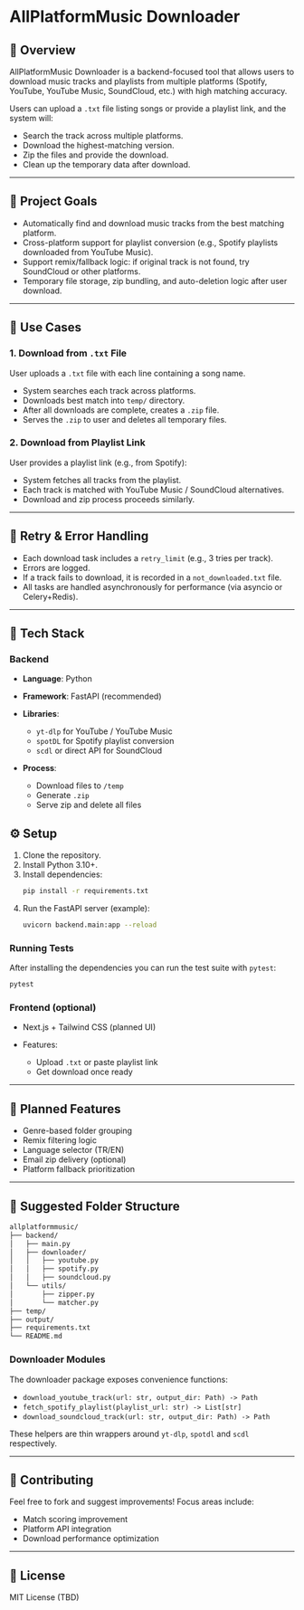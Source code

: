 # AllPlatformMusic Downloader

## 🌟 Overview

AllPlatformMusic Downloader is a backend-focused tool that allows users to download music tracks and playlists from multiple platforms (Spotify, YouTube, YouTube Music, SoundCloud, etc.) with high matching accuracy.

Users can upload a `.txt` file listing songs or provide a playlist link, and the system will:

* Search the track across multiple platforms.
* Download the highest-matching version.
* Zip the files and provide the download.
* Clean up the temporary data after download.

---

## 🚀 Project Goals

* Automatically find and download music tracks from the best matching platform.
* Cross-platform support for playlist conversion (e.g., Spotify playlists downloaded from YouTube Music).
* Support remix/fallback logic: if original track is not found, try SoundCloud or other platforms.
* Temporary file storage, zip bundling, and auto-deletion logic after user download.

---

## 📒 Use Cases

### 1. Download from `.txt` File

User uploads a `.txt` file with each line containing a song name.

* System searches each track across platforms.
* Downloads best match into `temp/` directory.
* After all downloads are complete, creates a `.zip` file.
* Serves the `.zip` to user and deletes all temporary files.

### 2. Download from Playlist Link

User provides a playlist link (e.g., from Spotify):

* System fetches all tracks from the playlist.
* Each track is matched with YouTube Music / SoundCloud alternatives.
* Download and zip process proceeds similarly.

---

## 🔄 Retry & Error Handling

* Each download task includes a `retry_limit` (e.g., 3 tries per track).
* Errors are logged.
* If a track fails to download, it is recorded in a `not_downloaded.txt` file.
* All tasks are handled asynchronously for performance (via asyncio or Celery+Redis).

---

## 🔧 Tech Stack

### Backend

* **Language**: Python
* **Framework**: FastAPI (recommended)
* **Libraries**:

  * `yt-dlp` for YouTube / YouTube Music
  * `spotDL` for Spotify playlist conversion
  * `scdl` or direct API for SoundCloud
* **Process**:

  * Download files to `/temp`
  * Generate `.zip`
  * Serve zip and delete all files

## ⚙️ Setup

1. Clone the repository.
2. Install Python 3.10+.
3. Install dependencies:
   ```bash
   pip install -r requirements.txt
   ```
4. Run the FastAPI server (example):
   ```bash
   uvicorn backend.main:app --reload
   ```

### Running Tests

After installing the dependencies you can run the test suite with
`pytest`:

```bash
pytest
```

### Frontend (optional)

* Next.js + Tailwind CSS (planned UI)
* Features:

  * Upload `.txt` or paste playlist link
  * Get download once ready

---

## 🤔 Planned Features

* Genre-based folder grouping
* Remix filtering logic
* Language selector (TR/EN)
* Email zip delivery (optional)
* Platform fallback prioritization

---

## 📂 Suggested Folder Structure

```bash
allplatformmusic/
├── backend/
│   ├── main.py
│   ├── downloader/
│   │   ├── youtube.py
│   │   ├── spotify.py
│   │   ├── soundcloud.py
│   └── utils/
│       ├── zipper.py
│       └── matcher.py
├── temp/
├── output/
├── requirements.txt
└── README.md
```

### Downloader Modules

The downloader package exposes convenience functions:

* `download_youtube_track(url: str, output_dir: Path) -> Path`
* `fetch_spotify_playlist(playlist_url: str) -> List[str]`
* `download_soundcloud_track(url: str, output_dir: Path) -> Path`

These helpers are thin wrappers around ``yt-dlp``, ``spotdl`` and ``scdl``
respectively.

---

## 👋 Contributing

Feel free to fork and suggest improvements! Focus areas include:

* Match scoring improvement
* Platform API integration
* Download performance optimization

---

## 📢 License

MIT License (TBD)
